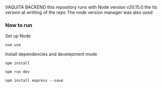 VAQUITA BACKEND
this repository runs with Node version v20.15.0 the lts version at writting of the repo
The node version manager was also used

### Now to run

Set up Node
```shell
nvm use
```
Install dependencies and develepment mode
```shell
npm install
```

```shell
npm run dev
```

```shell
npm install express --save
```